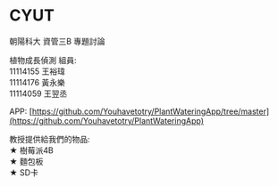 # CYUT
朝陽科大 資管三B 專題討論

植物成長偵測
組員:  
11114155 王裕瑋  
11114176 黃永樂  
11114059 王翌丞  

APP: [https://github.com/Youhavetotry/PlantWateringApp/tree/master](https://github.com/Youhavetotry/PlantWateringApp)

教授提供給我們的物品:  
★ 樹莓派4B  
★ 麵包板  
★ SD卡  

